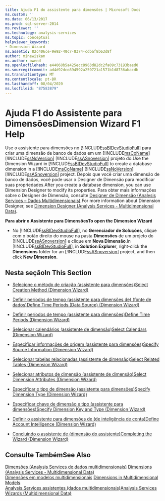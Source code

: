 ```yaml
---
title: Ajuda F1 do assistente para dimensões | Microsoft Docs
ms.custom: ''
ms.date: 06/13/2017
ms.prod: sql-server-2014
ms.reviewer: ''
ms.technology: analysis-services
ms.topic: conceptual
helpviewer_keywords:
- Dimension Wizard
ms.assetid: 82c406ce-9e92-40c7-8374-cdbaf8b63d8f
author: minewiskan
ms.author: owend
ms.openlocfilehash: e44060b5a425ecc8963d82dc2fa09c73193baed0
ms.sourcegitcommit: ad4d92dce894592a259721a1571b1d8736abacdb
ms.translationtype: MT
ms.contentlocale: pt-BR
ms.lasthandoff: 08/04/2020
ms.locfileid: "87583879"
---
```

# <a name="dimension-wizard-f1-help"></a><span data-ttu-id="8b31b-102">Ajuda F1 do Assistente para Dimensões</span><span class="sxs-lookup"><span data-stu-id="8b31b-102">Dimension Wizard F1 Help</span></span>
  <span data-ttu-id="8b31b-103">Use o assistente para dimensões no [!INCLUDE[ssBIDevStudioFull](../includes/ssbidevstudiofull-md.md)] para criar uma dimensão de banco de dados em um [!INCLUDE[msCoName](../includes/msconame-md.md)] [!INCLUDE[ssNoVersion](../includes/ssnoversion-md.md)] [!INCLUDE[ssASnoversion](../includes/ssasnoversion-md.md)] projeto do.</span><span class="sxs-lookup"><span data-stu-id="8b31b-103">Use the Dimension Wizard in [!INCLUDE[ssBIDevStudioFull](../includes/ssbidevstudiofull-md.md)] to create a database dimension in a [!INCLUDE[msCoName](../includes/msconame-md.md)] [!INCLUDE[ssNoVersion](../includes/ssnoversion-md.md)] [!INCLUDE[ssASnoversion](../includes/ssasnoversion-md.md)] project.</span></span> <span data-ttu-id="8b31b-104">Depois que você criar uma dimensão de banco de dados, você pode usar o Designer de Dimensão para modificar suas propriedades.</span><span class="sxs-lookup"><span data-stu-id="8b31b-104">After you create a database dimension, you can use Dimension Designer to modify its properties.</span></span> <span data-ttu-id="8b31b-105">Para obter mais informações sobre o Designer de Dimensão, consulte [Designer de Dimensão &#40;Analysis Services – Dados Multidimensionais&#41;](dimension-designer-analysis-services-multidimensional-data.md).</span><span class="sxs-lookup"><span data-stu-id="8b31b-105">For more information about Dimension Designer, see [Dimension Designer &#40;Analysis Services - Multidimensional Data&#41;](dimension-designer-analysis-services-multidimensional-data.md).</span></span>  
  
 <span data-ttu-id="8b31b-106">**Para abrir o Assistente para Dimensões**</span><span class="sxs-lookup"><span data-stu-id="8b31b-106">**To open the Dimension Wizard**</span></span>  
  
-   <span data-ttu-id="8b31b-107">No [!INCLUDE[ssBIDevStudioFull](../includes/ssbidevstudiofull-md.md)], no **Gerenciador de Soluções**, clique com o botão direito do mouse na pasta **Dimensões** de um projeto do [!INCLUDE[ssASnoversion](../includes/ssasnoversion-md.md)] e clique em **Nova Dimensão**.</span><span class="sxs-lookup"><span data-stu-id="8b31b-107">In [!INCLUDE[ssBIDevStudioFull](../includes/ssbidevstudiofull-md.md)], in **Solution Explorer**, right-click the **Dimensions** folder for an [!INCLUDE[ssASnoversion](../includes/ssasnoversion-md.md)] project, and then click **New Dimension**.</span></span>  
  
## <a name="in-this-section"></a><span data-ttu-id="8b31b-108">Nesta seção</span><span class="sxs-lookup"><span data-stu-id="8b31b-108">In This Section</span></span>  
  
-   [<span data-ttu-id="8b31b-109">Selecione o método de criação &#40;assistente para dimensões&#41;</span><span class="sxs-lookup"><span data-stu-id="8b31b-109">Select Creation Method &#40;Dimension Wizard&#41;</span></span>](select-creation-method-dimension-wizard.md)  
  
-   [<span data-ttu-id="8b31b-110">Definir períodos de tempo &#40;assistente para dimensões de&#41; &#40;fonte de dados&#41;</span><span class="sxs-lookup"><span data-stu-id="8b31b-110">Define Time Periods &#40;Data Source&#41; &#40;Dimension Wizard&#41;</span></span>](define-time-periods-data-source-dimension-wizard.md)  
  
-   [<span data-ttu-id="8b31b-111">Definir períodos de tempo &#40;assistente para dimensões&#41;</span><span class="sxs-lookup"><span data-stu-id="8b31b-111">Define Time Periods &#40;Dimension Wizard&#41;</span></span>](define-time-periods-dimension-wizard.md)  
  
-   [<span data-ttu-id="8b31b-112">Selecionar calendários &#40;assistente de dimensão&#41;</span><span class="sxs-lookup"><span data-stu-id="8b31b-112">Select Calendars &#40;Dimension Wizard&#41;</span></span>](select-calendars-dimension-wizard.md)  
  
-   [<span data-ttu-id="8b31b-113">Especificar informações de origem &#40;assistente para dimensões&#41;</span><span class="sxs-lookup"><span data-stu-id="8b31b-113">Specify Source Information &#40;Dimension Wizard&#41;</span></span>](specify-source-information-dimension-wizard.md)  
  
-   [<span data-ttu-id="8b31b-114">Selecionar tabelas relacionadas &#40;assistente de dimensão&#41;</span><span class="sxs-lookup"><span data-stu-id="8b31b-114">Select Related Tables &#40;Dimension Wizard&#41;</span></span>](select-related-tables-dimension-wizard.md)  
  
-   [<span data-ttu-id="8b31b-115">Selecionar atributos de dimensão &#40;assistente de dimensão&#41;</span><span class="sxs-lookup"><span data-stu-id="8b31b-115">Select Dimension Attributes &#40;Dimension Wizard&#41;</span></span>](select-dimension-attributes-dimension-wizard.md)  
  
-   [<span data-ttu-id="8b31b-116">Especificar o tipo de dimensão &#40;assistente para dimensões&#41;</span><span class="sxs-lookup"><span data-stu-id="8b31b-116">Specify Dimension Type &#40;Dimension Wizard&#41;</span></span>](specify-dimension-type-dimension-wizard.md)  
  
-   [<span data-ttu-id="8b31b-117">Especificar chave de dimensão e tipo &#40;assistente para dimensões&#41;</span><span class="sxs-lookup"><span data-stu-id="8b31b-117">Specify Dimension Key and Type &#40;Dimension Wizard&#41;</span></span>](specify-dimension-key-and-type-dimension-wizard.md)  
  
-   [<span data-ttu-id="8b31b-118">Definir o assistente para dimensões de &#40;de inteligência de conta&#41;</span><span class="sxs-lookup"><span data-stu-id="8b31b-118">Define Account Intelligence &#40;Dimension Wizard&#41;</span></span>](define-account-intelligence-dimension-wizard.md)  
  
-   [<span data-ttu-id="8b31b-119">Concluindo o assistente de &#40;dimensão do assistente&#41;</span><span class="sxs-lookup"><span data-stu-id="8b31b-119">Completing the Wizard &#40;Dimension Wizard&#41;</span></span>](completing-the-wizard-dimension-wizard.md)  
  
## <a name="see-also"></a><span data-ttu-id="8b31b-120">Consulte Também</span><span class="sxs-lookup"><span data-stu-id="8b31b-120">See Also</span></span>  
 <span data-ttu-id="8b31b-121">[Dimensões &#40;Analysis Services de dados multidimensionais&#41;](multidimensional-models-olap-logical-dimension-objects/dimensions-analysis-services-multidimensional-data.md) </span><span class="sxs-lookup"><span data-stu-id="8b31b-121">[Dimensions &#40;Analysis Services - Multidimensional Data&#41;](multidimensional-models-olap-logical-dimension-objects/dimensions-analysis-services-multidimensional-data.md) </span></span>  
 <span data-ttu-id="8b31b-122">[Dimensões em modelos multidimensionais](multidimensional-models/dimensions-in-multidimensional-models.md) </span><span class="sxs-lookup"><span data-stu-id="8b31b-122">[Dimensions in Multidimensional Models](multidimensional-models/dimensions-in-multidimensional-models.md) </span></span>  
 [<span data-ttu-id="8b31b-123">Analysis Services assistentes &#40;dados multidimensionais&#41;</span><span class="sxs-lookup"><span data-stu-id="8b31b-123">Analysis Services Wizards &#40;Multidimensional Data&#41;</span></span>](analysis-services-wizards-multidimensional-data.md)  
  
  
